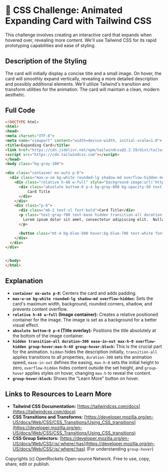 # 🐞 CSS Challenge:  Animated Expanding Card with Tailwind CSS


This challenge involves creating an interactive card that expands when hovered over, revealing more content. We'll use Tailwind CSS for its rapid prototyping capabilities and ease of styling.


## Description of the Styling

The card will initially display a concise title and a small image.  On hover, the card will smoothly expand vertically, revealing a more detailed description and possibly additional elements. We'll utilize Tailwind's transition and transform utilities for the animation.  The card will maintain a clean, modern aesthetic.


## Full Code


```html
<!DOCTYPE html>
<html>
<head>
<meta charset="UTF-8">
<meta name="viewport" content="width=device-width, initial-scale=1.0">
<title>Expanding Card</title>
<link href="https://cdn.jsdelivr.net/npm/tailwindcss@2.2.19/dist/tailwind.min.css" rel="stylesheet">
<script src="https://cdn.tailwindcss.com"></script>
</head>
<body class="bg-gray-100">

<div class="container mx-auto p-8">
  <div class="max-w-sm bg-white rounded-lg shadow-md overflow-hidden md:max-w-xl">
    <div class="relative h-48 w-full" style="background-image:url('https://source.unsplash.com/random/500x300'); background-size:cover;">
      <div class="absolute bottom-0 p-4 bg-gray-800 bg-opacity-50 text-white text-lg font-bold w-full">
          Card Title
      </div>
    </div>
    <div class="p-6">
      <div class="mb-2 text-xl font-bold">Card Title</div>
      <p class="text-gray-700 text-base hidden transition-all duration-300 ease-in-out max-h-0 overflow-hidden group-hover:max-h-48 group-hover:block">
        Lorem ipsum dolor sit amet, consectetur adipiscing elit.  Nulla nec purus feugiat, molestie ipsum et, consequat nibh.  Sed et ante vitae elit iaculis lacinia.  Donec sed odio dui.  Nulla facilisi.
      </p>

      <button class="mt-4 bg-blue-500 hover:bg-blue-700 text-white font-bold py-2 px-4 rounded hidden group-hover:block">Learn More</button>
    </div>
  </div>
</div>


</body>
</html>
```

## Explanation

* **`container mx-auto p-8`:** Centers the card and adds padding.
* **`max-w-sm bg-white rounded-lg shadow-md overflow-hidden`:** Sets the card's maximum width, background, rounded corners, shadow, and prevents content overflow.
* **`relative h-48 w-full` (Image container):**  Creates a relative positioned container for the image.  The image is set as a background for a better visual effect.
* **`absolute bottom-0 p-4` (Title overlay):** Positions the title absolutely at the bottom of the image container.
* **`hidden transition-all duration-300 ease-in-out max-h-0 overflow-hidden group-hover:max-h-48 group-hover:block`:** This is the crucial part for the animation.  `hidden` hides the description initially, `transition-all` applies transitions to all properties, `duration-300` sets the animation speed, `ease-in-out` defines the easing, `max-h-0` sets the initial height to zero, `overflow-hidden` hides content outside the set height, and `group-hover` applies styles on hover, changing `max-h` to reveal the content.
* **`group-hover:block`:** Shows the "Learn More" button on hover.


## Links to Resources to Learn More

* **Tailwind CSS Documentation:** [https://tailwindcss.com/docs](https://tailwindcss.com/docs)
* **CSS Transitions and Transforms:** [https://developer.mozilla.org/en-US/docs/Web/CSS/CSS_Transitions/Using_CSS_transitions](https://developer.mozilla.org/en-US/docs/Web/CSS/CSS_Transitions/Using_CSS_transitions)
* **CSS Group Selectors:** [https://developer.mozilla.org/en-US/docs/Web/CSS/:is/:where/:has](https://developer.mozilla.org/en-US/docs/Web/CSS/:is/:where/:has) (For understanding `group-hover`)


Copyrights (c) OpenRockets Open-source Network. Free to use, copy, share, edit or publish.

